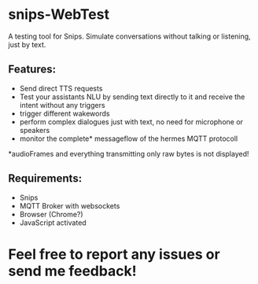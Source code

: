 # snips-WebTest
A testing tool for Snips. Simulate conversations without talking or listening, just by text.

## Features:
- Send direct TTS requests
- Test your assistants NLU by sending text directly to it and receive the intent without any triggers
- trigger different wakewords
- perform complex dialogues just with text, no need for microphone or speakers
- monitor the complete* messageflow of the hermes MQTT protocoll

*audioFrames and everything transmitting only raw bytes is not displayed!

## Requirements:
- Snips
- MQTT Broker with websockets
- Browser (Chrome?)
- JavaScript activated

# Feel free to report any issues or send me feedback!
